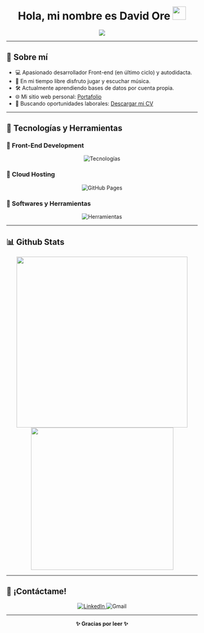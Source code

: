<h1 align="center"><b>Hola, mi nombre es David Ore</b> <img src="https://media.giphy.com/media/hvRJCLFzcasrR4ia7z/giphy.gif" width="35"></h1>

<p align="center">
  <a href="https://github.com/DenverCoder1/readme-typing-svg">
    <img src="https://readme-typing-svg.herokuapp.com?font=Time+New+Roman&color=cyan&size=25&center=true&vCenter=true&width=600&height=100&lines=Hola!+Soy+David+Ore;Desarrollador+Front-End;Apasionado+por+el+aprendizaje;Amante+del+desarrollo+web;Siempre+aprendiendo+nuevas+tecnologías">
  </a>
</p>

---

## 🧐 Sobre mí

- 💻 Apasionado desarrollador Front-end (en último ciclo) y autodidacta.
- 🎵 En mi tiempo libre disfruto jugar y escuchar música.
- 🛠 Actualmente aprendiendo bases de datos por cuenta propia.
- 🌐 Mi sitio web personal: [Portafolio]([https://davi127.github.io/](https://davi127.github.io/davi127-portafolio.io/#))
- 📄 Buscando oportunidades laborales: [Descargar mi CV](CURRICULUM-2025.pdf)

---

## 🚀 Tecnologías y Herramientas

### 🔹 Front-End Development
<p align="center">
  <img src="https://skillicons.dev/icons?i=js,html,css,wordpress" alt="Tecnologías" />
</p>

### 🔹 Cloud Hosting
<p align="center">
  <img src="https://img.shields.io/badge/GitHub%20Pages-%23327FC7.svg?style=for-the-badge&logo=github&logoColor=white" alt="GitHub Pages" />
</p>

### 🔹 Softwares y Herramientas
<p align="center">
  <img src="https://skillicons.dev/icons?i=figma,git,github,gmail,discord,react" alt="Herramientas" />
</p>

---

## 📊 Github Stats

<p align="center">
  <img src="https://github-readme-stats.vercel.app/api?username=0xabdulkhalid&include_all_commits=true&count_private=true&show_icons=true&line_height=20&title_color=7A7ADB&icon_color=2234AE&text_color=D3D3D3&bg_color=0,000000,130F40" width="450"/>
  <img src="https://github-readme-stats.vercel.app/api/top-langs?username=0xabdulkhalid&show_icons=true&locale=en&layout=compact&line_height=20&title_color=7A7ADB&icon_color=2234AE&text_color=D3D3D3&bg_color=0,000000,130F40" width="375"/>
</p>

---

## 📩 ¡Contáctame!

<p align="center">
  <a href="https://www.linkedin.com/in/david-paul-ore-anticona-240352356/" target="_blank">
    <img src="https://img.shields.io/badge/LinkedIn-david-%230077B5.svg?style=for-the-badge&logo=linkedin&logoColor=white" alt="LinkedIn" />
  </a
  <a href="mailto:oreanticonasteam@gmail.com" target="_blank">
    <img src="https://img.shields.io/badge/Gmail-oreanticonasteam@gmail.com-%23D14836.svg?style=for-the-badge&logo=gmail&logoColor=white" alt="Gmail" />
  </a>
</p>

---

<p align="center">
  <b>✨ Gracias por leer ✨</b>
</p>
